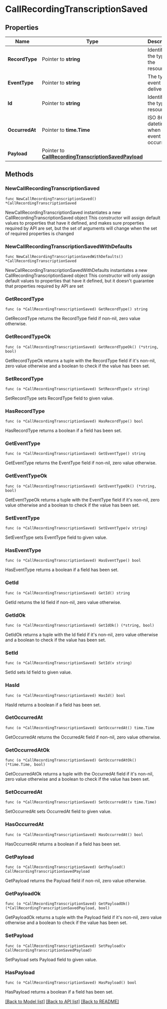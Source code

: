 # CallRecordingTranscriptionSaved

## Properties

Name | Type | Description | Notes
------------ | ------------- | ------------- | -------------
**RecordType** | Pointer to **string** | Identifies the type of the resource. | [optional] 
**EventType** | Pointer to **string** | The type of event being delivered. | [optional] 
**Id** | Pointer to **string** | Identifies the type of resource. | [optional] 
**OccurredAt** | Pointer to **time.Time** | ISO 8601 datetime of when the event occurred. | [optional] 
**Payload** | Pointer to [**CallRecordingTranscriptionSavedPayload**](CallRecordingTranscriptionSavedPayload.md) |  | [optional] 

## Methods

### NewCallRecordingTranscriptionSaved

`func NewCallRecordingTranscriptionSaved() *CallRecordingTranscriptionSaved`

NewCallRecordingTranscriptionSaved instantiates a new CallRecordingTranscriptionSaved object
This constructor will assign default values to properties that have it defined,
and makes sure properties required by API are set, but the set of arguments
will change when the set of required properties is changed

### NewCallRecordingTranscriptionSavedWithDefaults

`func NewCallRecordingTranscriptionSavedWithDefaults() *CallRecordingTranscriptionSaved`

NewCallRecordingTranscriptionSavedWithDefaults instantiates a new CallRecordingTranscriptionSaved object
This constructor will only assign default values to properties that have it defined,
but it doesn't guarantee that properties required by API are set

### GetRecordType

`func (o *CallRecordingTranscriptionSaved) GetRecordType() string`

GetRecordType returns the RecordType field if non-nil, zero value otherwise.

### GetRecordTypeOk

`func (o *CallRecordingTranscriptionSaved) GetRecordTypeOk() (*string, bool)`

GetRecordTypeOk returns a tuple with the RecordType field if it's non-nil, zero value otherwise
and a boolean to check if the value has been set.

### SetRecordType

`func (o *CallRecordingTranscriptionSaved) SetRecordType(v string)`

SetRecordType sets RecordType field to given value.

### HasRecordType

`func (o *CallRecordingTranscriptionSaved) HasRecordType() bool`

HasRecordType returns a boolean if a field has been set.

### GetEventType

`func (o *CallRecordingTranscriptionSaved) GetEventType() string`

GetEventType returns the EventType field if non-nil, zero value otherwise.

### GetEventTypeOk

`func (o *CallRecordingTranscriptionSaved) GetEventTypeOk() (*string, bool)`

GetEventTypeOk returns a tuple with the EventType field if it's non-nil, zero value otherwise
and a boolean to check if the value has been set.

### SetEventType

`func (o *CallRecordingTranscriptionSaved) SetEventType(v string)`

SetEventType sets EventType field to given value.

### HasEventType

`func (o *CallRecordingTranscriptionSaved) HasEventType() bool`

HasEventType returns a boolean if a field has been set.

### GetId

`func (o *CallRecordingTranscriptionSaved) GetId() string`

GetId returns the Id field if non-nil, zero value otherwise.

### GetIdOk

`func (o *CallRecordingTranscriptionSaved) GetIdOk() (*string, bool)`

GetIdOk returns a tuple with the Id field if it's non-nil, zero value otherwise
and a boolean to check if the value has been set.

### SetId

`func (o *CallRecordingTranscriptionSaved) SetId(v string)`

SetId sets Id field to given value.

### HasId

`func (o *CallRecordingTranscriptionSaved) HasId() bool`

HasId returns a boolean if a field has been set.

### GetOccurredAt

`func (o *CallRecordingTranscriptionSaved) GetOccurredAt() time.Time`

GetOccurredAt returns the OccurredAt field if non-nil, zero value otherwise.

### GetOccurredAtOk

`func (o *CallRecordingTranscriptionSaved) GetOccurredAtOk() (*time.Time, bool)`

GetOccurredAtOk returns a tuple with the OccurredAt field if it's non-nil, zero value otherwise
and a boolean to check if the value has been set.

### SetOccurredAt

`func (o *CallRecordingTranscriptionSaved) SetOccurredAt(v time.Time)`

SetOccurredAt sets OccurredAt field to given value.

### HasOccurredAt

`func (o *CallRecordingTranscriptionSaved) HasOccurredAt() bool`

HasOccurredAt returns a boolean if a field has been set.

### GetPayload

`func (o *CallRecordingTranscriptionSaved) GetPayload() CallRecordingTranscriptionSavedPayload`

GetPayload returns the Payload field if non-nil, zero value otherwise.

### GetPayloadOk

`func (o *CallRecordingTranscriptionSaved) GetPayloadOk() (*CallRecordingTranscriptionSavedPayload, bool)`

GetPayloadOk returns a tuple with the Payload field if it's non-nil, zero value otherwise
and a boolean to check if the value has been set.

### SetPayload

`func (o *CallRecordingTranscriptionSaved) SetPayload(v CallRecordingTranscriptionSavedPayload)`

SetPayload sets Payload field to given value.

### HasPayload

`func (o *CallRecordingTranscriptionSaved) HasPayload() bool`

HasPayload returns a boolean if a field has been set.


[[Back to Model list]](../README.md#documentation-for-models) [[Back to API list]](../README.md#documentation-for-api-endpoints) [[Back to README]](../README.md)


